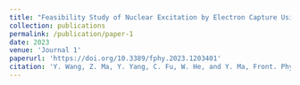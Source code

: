 ```yaml
---
title: "Feasibility Study of Nuclear Excitation by Electron Capture Using an Electron Beam Ion Trap"
collection: publications
permalink: /publication/paper-1
date: 2023
venue: 'Journal 1'
paperurl: 'https://doi.org/10.3389/fphy.2023.1203401'
citation: 'Y. Wang, Z. Ma, Y. Yang, C. Fu, W. He, and Y. Ma, Front. Phys. 11, 1203401 (2023).'
---
```

